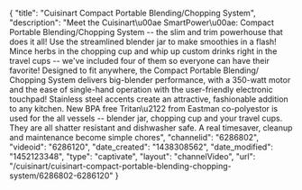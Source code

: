 {
    "title": "Cuisinart Compact Portable Blending\/Chopping System",
    "description": "Meet the Cuisinart\u00ae SmartPower\u00ae: Compact Portable Blending\/Chopping System -- the slim and trim powerhouse that does it all! Use the streamlined blender jar to make smoothies in a flash! Mince herbs in the chopping cup and whip up custom drinks right in the travel cups -- we've included four of them so everyone can have their favorite! Designed to fit anywhere, the Compact Portable Blending\/ Chopping System delivers big-blender performance, with a 350-watt motor and the ease of single-hand operation with the user-friendly electronic touchpad! Stainless steel accents create an attractive, fashionable addition to any kitchen. New BPA free Tritan\u2122 from Eastman co-polyestor is used for the all vessels -- blender jar, chopping cup and your travel cups. They are all shatter resistant and dishwasher safe. A real timesaver, cleanup and maintenance become simple chores",
    "channelid": "6286802",
    "videoid": "6286120",
    "date_created": "1438308562",
    "date_modified": "1452123348",
    "type": "captivate",
    "layout": "channelVideo",
    "url": "\/cuisinart\/cuisinart-compact-portable-blending-chopping-system\/6286802-6286120"
}